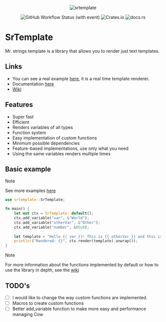 
<div align="center">

![srtemplate](https://github.com/SergioRibera/srtemplate/assets/56278796/d8e695ba-4f1b-47dd-9f70-334a4d051229)

</div>

<div align="center">

<img alt="GitHub Workflow Status (with event)" src="https://img.shields.io/github/actions/workflow/status/SergioRibera/srtemplate/ci.yml">
<img alt="Crates.io" src="https://img.shields.io/crates/v/srtemplate">
<img alt="docs.rs" src="https://img.shields.io/docsrs/srtemplate">

</div>

# SrTemplate
Mr. strings template is a library that allows you to render just text templates.

## Links
- You can see a real example [here](https://sergioribera.github.io/srtemplate/), it is a real time template renderer.
- Documentation [here](https://docs.rs/srtemplate/)
- [Wiki](https://github.com/SergioRibera/srtemplate/wiki)

## Features
- Super fast
- Efficient
- Renders variables of all types
- Function system
- Easy implementation of custom functions
- Minimum possible dependencies
- Feature-based implementations, use only what you need
- Using the same variables renders multiple times

## Basic example
> [!NOTE]
> See more examples [here](./examples)

```rs
use srtemplate::SrTemplate;

fn main() {
    let mut ctx = SrTemplate::default();
    ctx.add_variable("var", &"World");
    ctx.add_variable("otherVar", &"Other");
    ctx.add_variable("number", &85u8);
    
    let template = "Hello {{ var }}! This is {{ otherVar }} and this is number: {{number}}";
    println!("Rendered: {}", ctx.render(template).unwrap());
}
```

> [!NOTE]
>  For more information about the functions implemented by default or how to use the library in depth, see the [wiki](https://github.com/SergioRibera/srtemplate/wiki)

## TODO's
- [ ] I would like to change the way custom functions are implemented.
- [ ] Macros to create custom functions
- [ ] Better add_variable function to make more easy and performance managing Cow
